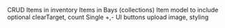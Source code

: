 CRUD Items in inventory
Items in Bays (collections)
Item model to include optional clearTarget, count
Single +,- UI buttons
upload image, styling
